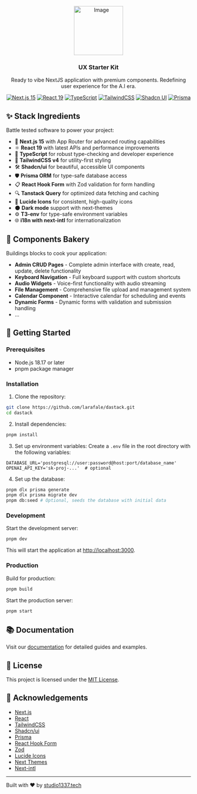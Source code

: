 <div align="center">
  <img width="134" height="auto" alt="Image" src="https://serveproxy.com/?url=https://dastack.dev/logo.png" />
  <h3>UX Starter Kit</h3>
  <p>Ready to vibe NextJS application with premium components. Redefining user experience for the A.I era.</p>
  
  <p>
    <a href="https://nextjs.org"><img src="https://img.shields.io/badge/Next.js-15-black?style=flat&logo=next.js" alt="Next.js 15"></a>
    <a href="https://react.dev"><img src="https://img.shields.io/badge/React-19-blue?style=flat&logo=react" alt="React 19"></a>
    <a href="https://www.typescriptlang.org"><img src="https://img.shields.io/badge/TypeScript-5.8-blue?style=flat&logo=typescript" alt="TypeScript"></a>
    <a href="https://tailwindcss.com"><img src="https://img.shields.io/badge/TailwindCSS-4.0-38bdf8?style=flat&logo=tailwindcss" alt="TailwindCSS"></a>
    <a href="https://ui.shadcn.com"><img src="https://img.shields.io/badge/Shadcn/ui-Latest-black?style=flat" alt="Shadcn UI"></a>
    <a href="https://prisma.io"><img src="https://img.shields.io/badge/Prisma-6.5-5a67d8?style=flat&logo=prisma" alt="Prisma"></a>
  </p>
</div>



## ✨ Stack Ingredients

Battle tested software to power your project:

- 🚀 **Next.js 15** with App Router for advanced routing capabilities
- ⚛️ **React 19** with latest APIs and performance improvements
- 📘 **TypeScript** for robust type-checking and developer experience
- 🎨 **TailwindCSS v4** for utility-first styling
- 🛠️ **Shadcn/ui** for beautiful, accessible UI components
- 🛡️ **Prisma ORM** for type-safe database access
- 📋 **React Hook Form** with Zod validation for form handling
- 🔍 **Tanstack Query** for optimized data fetching and caching
- 🔹 **Lucide Icons** for consistent, high-quality icons
- 🌑 **Dark mode** support with next-themes
- ⚙️ **T3-env** for type-safe environment variables
- 🌐 **i18n with next-intl** for internationalization

## 🍪 Components Bakery

Buildings blocks to cook your application:

- **Admin CRUD Pages** - Complete admin interface with create, read, update, delete functionality
- **Keyboard Navigation** - Full keyboard support with custom shortcuts
- **Audio Widgets** - Voice-first functionality with audio streaming
- **File Management** - Comprehensive file upload and management system
- **Calendar Component** - Interactive calendar for scheduling and events
- **Dynamic Forms** - Dynamic forms with validation and submission handling
- ...

## 🚀 Getting Started

### Prerequisites

- Node.js 18.17 or later
- pnpm package manager

### Installation

1. Clone the repository:
```bash
git clone https://github.com/larafale/dastack.git
cd dastack
```

2. Install dependencies:
```bash
pnpm install
```

3. Set up environment variables:
Create a `.env` file in the root directory with the following variables:
```
DATABASE_URL='postgresql://user:password@host:port/database_name'
OPENAI_API_KEY='sk-proj-...'  # optional
```

4. Set up the database:
```bash
pnpm dlx prisma generate
pnpm dlx prisma migrate dev
pnpm db:seed # Optional, seeds the database with initial data
```

### Development

Start the development server:
```bash
pnpm dev
```

This will start the application at [http://localhost:3000](http://localhost:3000).

### Production

Build for production:
```bash
pnpm build
```

Start the production server:
```bash
pnpm start
```

## 📚 Documentation

Visit our [documentation](https://dastack.dev/docs) for detailed guides and examples.


## 📝 License

This project is licensed under the [MIT License](LICENSE.md).

## 🙏 Acknowledgements

- [Next.js](https://nextjs.org)
- [React](https://react.dev)
- [TailwindCSS](https://tailwindcss.com)
- [Shadcn/ui](https://ui.shadcn.com)
- [Prisma](https://prisma.io)
- [React Hook Form](https://react-hook-form.com)
- [Zod](https://zod.dev)
- [Lucide Icons](https://lucide.dev)
- [Next Themes](https://github.com/pacocoursey/next-themes)
- [Next-intl](https://next-intl-docs.vercel.app)

---

Built with ❤️ by [studio1337.tech](https://studio1337.tech)
